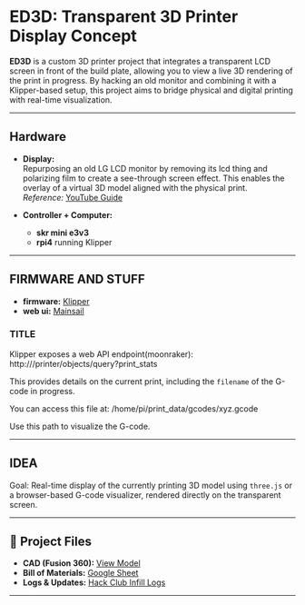# ED3D: Transparent 3D Printer Display Concept

**ED3D** is a custom 3D printer project that integrates a transparent LCD screen in front of the build plate, allowing you to view a live 3D rendering of the print in progress. By hacking an old monitor and combining it with a Klipper-based setup, this project aims to bridge physical and digital printing with real-time visualization.

---

## Hardware

- **Display:**  
  Repurposing an old LG LCD monitor by removing its lcd thing and polarizing film to create a see-through screen effect. This enables the overlay of a virtual 3D model aligned with the physical print.  
  *Reference:* [YouTube Guide](https://www.youtube.com/watch?v=IhldXT7yxXo)

- **Controller + Computer:**  
  - **skr mini e3v3**   
  - **rpi4** running Klipper

---

##  FIRMWARE AND STUFF

- **firmware:** [Klipper](https://www.klipper3d.org/)
- **web ui:** [Mainsail](https://docs.mainsail.xyz/)

### TITLE

Klipper exposes a web API endpoint(moonraker):
http://<raspberrypi-ip>/printer/objects/query?print_stats

This provides details on the current print, including the `filename` of the G-code in progress.

You can access this file at:
/home/pi/print_data/gcodes/xyz.gcode

Use this path to visualize the G-code.

---

## IDEA

Goal: Real-time display of the currently printing 3D model using `three.js` or a browser-based G-code visualizer, rendered directly on the transparent screen.

---

## 📐 Project Files

- **CAD (Fusion 360):** [View Model](https://a360.co/3Rony1E)
- **Bill of Materials:** [Google Sheet](https://docs.google.com/spreadsheets/d/178BAEs7F_joBAkZX4WfwpVy1w5ChVrZ6aIprLqq8BNg/edit?usp=sharing)
- **Logs & Updates:** [Hack Club Infill Logs](https://infill.hackclub.com/printers/ed3d/)

---
